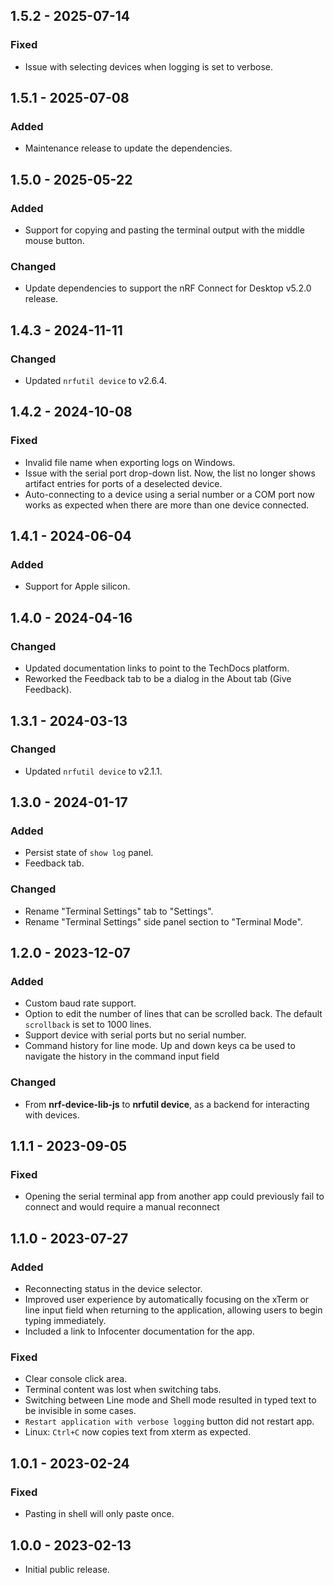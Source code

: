 ## 1.5.2 - 2025-07-14

### Fixed

- Issue with selecting devices when logging is set to verbose.

## 1.5.1 - 2025-07-08

### Added

- Maintenance release to update the dependencies.

## 1.5.0 - 2025-05-22

### Added

- Support for copying and pasting the terminal output with the middle mouse
  button.

### Changed

- Update dependencies to support the nRF Connect for Desktop v5.2.0 release.

## 1.4.3 - 2024-11-11

### Changed

- Updated `nrfutil device` to v2.6.4.

## 1.4.2 - 2024-10-08

### Fixed

- Invalid file name when exporting logs on Windows.
- Issue with the serial port drop-down list. Now, the list no longer shows
  artifact entries for ports of a deselected device.
- Auto-connecting to a device using a serial number or a COM port now works as
  expected when there are more than one device connected.

## 1.4.1 - 2024-06-04

### Added

- Support for Apple silicon.

## 1.4.0 - 2024-04-16

### Changed

- Updated documentation links to point to the TechDocs platform.
- Reworked the Feedback tab to be a dialog in the About tab (Give Feedback).

## 1.3.1 - 2024-03-13

### Changed

- Updated `nrfutil device` to v2.1.1.

## 1.3.0 - 2024-01-17

### Added

- Persist state of `show log` panel.
- Feedback tab.

### Changed

- Rename "Terminal Settings" tab to "Settings".
- Rename "Terminal Settings" side panel section to "Terminal Mode".

## 1.2.0 - 2023-12-07

### Added

- Custom baud rate support.
- Option to edit the number of lines that can be scrolled back. The default
  `scrollback` is set to 1000 lines.
- Support device with serial ports but no serial number.
- Command history for line mode. Up and down keys ca be used to navigate the
  history in the command input field

### Changed

- From **nrf-device-lib-js** to **nrfutil device**, as a backend for interacting
  with devices.

## 1.1.1 - 2023-09-05

### Fixed

- Opening the serial terminal app from another app could previously fail to
  connect and would require a manual reconnect

## 1.1.0 - 2023-07-27

### Added

- Reconnecting status in the device selector.
- Improved user experience by automatically focusing on the xTerm or line input
  field when returning to the application, allowing users to begin typing
  immediately.
- Included a link to Infocenter documentation for the app.

### Fixed

- Clear console click area.
- Terminal content was lost when switching tabs.
- Switching between Line mode and Shell mode resulted in typed text to be
  invisible in some cases.
- `Restart application with verbose logging` button did not restart app.
- Linux: `Ctrl+C` now copies text from xterm as expected.

## 1.0.1 - 2023-02-24

### Fixed

- Pasting in shell will only paste once.

## 1.0.0 - 2023-02-13

- Initial public release.
